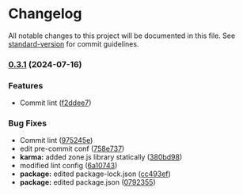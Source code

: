 # Changelog

All notable changes to this project will be documented in this file. See [standard-version](https://github.com/conventional-changelog/standard-version) for commit guidelines.

### [0.3.1](https://github.com/pietro2356/ProntoSoccorsoTrentini/compare/v0.3.0...v0.3.1) (2024-07-16)


### Features

* Commit lint ([f2ddee7](https://github.com/pietro2356/ProntoSoccorsoTrentini/commit/f2ddee7bb444e1b0f3ecf373b2ca17771b738973))


### Bug Fixes

* Commit lint ([975245e](https://github.com/pietro2356/ProntoSoccorsoTrentini/commit/975245e3d2c315ee272bf454644c2b6edc813917))
* edit pre-commit conf ([758e737](https://github.com/pietro2356/ProntoSoccorsoTrentini/commit/758e73760f336cca9931896453d36c5bbace9e4f))
* **karma:** added zone.js library statically ([380bd98](https://github.com/pietro2356/ProntoSoccorsoTrentini/commit/380bd98890e8cbdc6cd1c1e2c93284cd579a23ab))
* modified lint config ([6a10743](https://github.com/pietro2356/ProntoSoccorsoTrentini/commit/6a107439c29e786fb2031d99b4f10b64ccead3ff))
* **package:** edited package-lock.json ([cc493ef](https://github.com/pietro2356/ProntoSoccorsoTrentini/commit/cc493ef73bfd31fb01ccac78390c1b370a9bbfc8))
* **package:** edited package.json ([0792355](https://github.com/pietro2356/ProntoSoccorsoTrentini/commit/07923552d69ad1bef9fc9a96bf3c6b4863698fdf))
